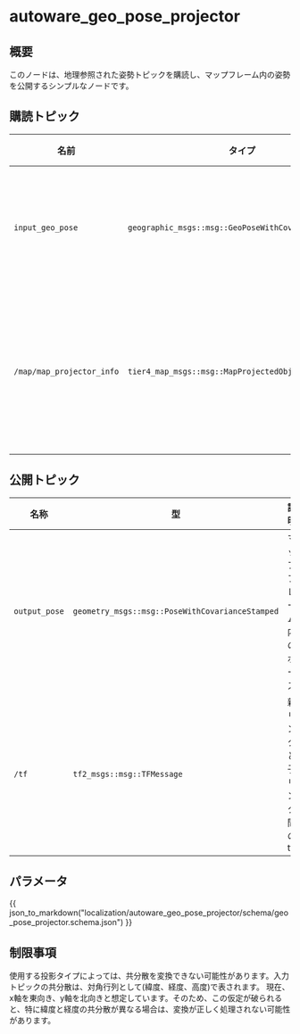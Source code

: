 # autoware_geo_pose_projector

## 概要

このノードは、地理参照された姿勢トピックを購読し、マップフレーム内の姿勢を公開するシンプルなノードです。

## 購読トピック

| 名前                      | タイプ                                                 | 説明                 |
| ------------------------- | ---------------------------------------------------- | -------------------- |
| `input_geo_pose`          | `geographic_msgs::msg::GeoPoseWithCovarianceStamped` | 地理参照された位置 |
| `/map/map_projector_info` | `tier4_map_msgs::msg::MapProjectedObjectInfo`        | マッププロジェクター情報 |

## 公開トピック

| 名称          | 型                                                | 説明                                   |
| ------------- | ------------------------------------------------- | ---------------------------------------- |
| `output_pose` | `geometry_msgs::msg::PoseWithCovarianceStamped` | マップフレーム内のポーズ                |
| `/tf`         | `tf2_msgs::msg::TFMessage`                        | 親リンクと子リンク間のtf              |

## パラメータ

{{ json_to_markdown("localization/autoware_geo_pose_projector/schema/geo_pose_projector.schema.json") }}

## 制限事項

使用する投影タイプによっては、共分散を変換できない可能性があります。入力トピックの共分散は、対角行列として(緯度、経度、高度)で表されます。
現在、x軸を東向き、y軸を北向きと想定しています。そのため、この仮定が破られると、特に緯度と経度の共分散が異なる場合は、変換が正しく処理されない可能性があります。

